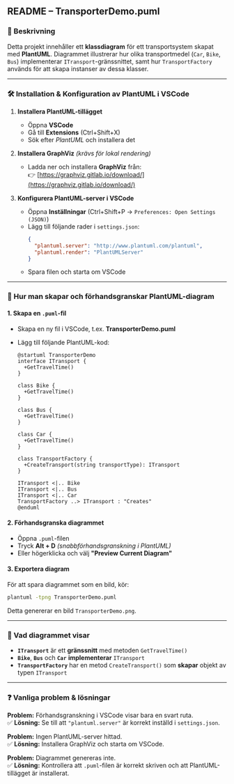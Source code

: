 ## README – TransporterDemo.puml

### 📌 Beskrivning  
Detta projekt innehåller ett **klassdiagram** för ett transportsystem skapat med **PlantUML**. Diagrammet illustrerar hur olika transportmedel (`Car`, `Bike`, `Bus`) implementerar `ITransport`-gränssnittet, samt hur `TransportFactory` används för att skapa instanser av dessa klasser.

---

### 🛠️ Installation & Konfiguration av PlantUML i VSCode  

1. **Installera PlantUML-tillägget**  
   - Öppna **VSCode**  
   - Gå till **Extensions** (Ctrl+Shift+X)  
   - Sök efter *PlantUML* och installera det  

2. **Installera GraphViz** *(krävs för lokal rendering)*  
   - Ladda ner och installera **GraphViz** från:  
     👉 [https://graphviz.gitlab.io/download/](https://graphviz.gitlab.io/download/)  

3. **Konfigurera PlantUML-server i VSCode**  
   - Öppna **Inställningar** (Ctrl+Shift+P → `Preferences: Open Settings (JSON)`)  
   - Lägg till följande rader i `settings.json`:  
     ```json
     {
       "plantuml.server": "http://www.plantuml.com/plantuml",
       "plantuml.render": "PlantUMLServer"
     }
     ```
   - Spara filen och starta om VSCode  

---

### 🚀 Hur man skapar och förhandsgranskar PlantUML-diagram  

#### **1. Skapa en `.puml`-fil**  
- Skapa en ny fil i VSCode, t.ex. **TransporterDemo.puml**  
- Lägg till följande PlantUML-kod:  

  ```plantuml
  @startuml TransporterDemo
  interface ITransport {
    +GetTravelTime()
  }

  class Bike {
    +GetTravelTime()
  }

  class Bus {
    +GetTravelTime()
  }

  class Car {
    +GetTravelTime()
  }

  class TransportFactory {
    +CreateTransport(string transportType): ITransport
  }

  ITransport <|.. Bike
  ITransport <|.. Bus
  ITransport <|.. Car
  TransportFactory ..> ITransport : "Creates"
  @enduml
  ```

#### **2. Förhandsgranska diagrammet**  
- Öppna `.puml`-filen  
- Tryck **Alt + D** *(snabbförhandsgranskning i PlantUML)*  
- Eller högerklicka och välj **"Preview Current Diagram"**  

#### **3. Exportera diagram**  
För att spara diagrammet som en bild, kör:  
```sh
plantuml -tpng TransporterDemo.puml
```
Detta genererar en bild `TransporterDemo.png`.

---

### 📌 Vad diagrammet visar  

- **`ITransport`** är ett **gränssnitt** med metoden `GetTravelTime()`  
- **`Bike`**, **`Bus`** och **`Car`** **implementerar** `ITransport`  
- **`TransportFactory`** har en metod `CreateTransport()` som **skapar** objekt av typen `ITransport`  

---

### ❓ Vanliga problem & lösningar  

**Problem:** Förhandsgranskning i VSCode visar bara en svart ruta.  
✅ **Lösning:** Se till att `"plantuml.server"` är korrekt inställd i `settings.json`.  

**Problem:** Ingen PlantUML-server hittad.  
✅ **Lösning:** Installera GraphViz och starta om VSCode.  

**Problem:** Diagrammet genereras inte.  
✅ **Lösning:** Kontrollera att `.puml`-filen är korrekt skriven och att PlantUML-tillägget är installerat.